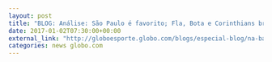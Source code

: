 ```yaml
---
layout: post
title: "BLOG: Análise: São Paulo é favorito; Fla, Bota e Corinthians brigam pelo título da Copinha"
date: 2017-01-02T07:30:00+00:00
external_link: "http://globoesporte.globo.com/blogs/especial-blog/na-base-da-bola/post/analise-sao-paulo-e-favorito-fla-bota-e-corinthians-brigam-pelo-titulo-da-copinha.html"
categories: news globo.com
---
```


